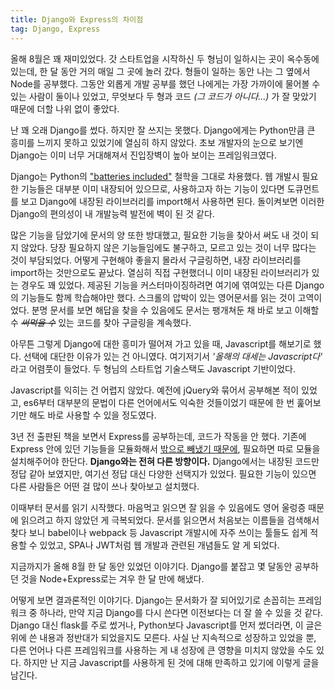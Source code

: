 ```yaml
---
title: Django와 Express의 차이점
tag: Django, Express
---
```

올해 8월은 꽤 재미있었다. 갓 스타트업을 시작하신 두 형님이 일하시는 곳이 옥수동에 있는데, 한 달 동안 거의 매일 그 곳에 놀러 갔다. 형들이 일하는 동안 나는 그 옆에서 Node를 공부했다. 그동안 외롭게 개발 공부를 했던 나에게는 가장 가까이에 물어볼 수 있는 사람이 둘이나 있었고, 무엇보다 두 형과 코드 *(그 코드가 아니다...)* 가 잘 맞았기 때문에 더할 나위 없이 좋았다.

난 꽤 오래 Django를 썼다. 하지만 잘 쓰지는 못했다. Django에게는 Python만큼 큰 흥미를 느끼지 못하고 있었기에 열심히 하지 않았다. 초보 개발자의 눈으로 보기엔 Django는 이미 너무 거대해져서 진입장벽이 높아 보이는 프레임워크였다.

Django는 Python의 ["batteries included"](https://docs.python.org/3/tutorial/stdlib.html#tut-batteries-included) 철학을 그대로 차용했다. 웹 개발시 필요한 기능들은 대부분 이미 내장되어 있으므로, 사용하고자 하는 기능이 있다면 도큐먼트를 보고 Django에 내장된 라이브러리를 import해서 사용하면 된다. 돌이켜보면 이러한 Django의 편의성이 내 개발능력 발전에 벽이 된 것 같다.

많은 기능을 담았기에 문서의 양 또한 방대했고, 필요한 기능을 찾아서 써도 내 것이 되지 않았다. 당장 필요하지 않은 기능들임에도 불구하고, 모르고 있는 것이 너무 많다는 것이 부담되었다. 어떻게 구현해야 좋을지 몰라서 구글링하면, 내장 라이브러리를 import하는 것만으로도 끝났다. 열심히 직접 구현했더니 이미 내장된 라이브러리가 있는 경우도 꽤 있었다. 제공된 기능을 커스터마이징하려면 여기에 엮여있는 다른 Django의 기능들도 함께 학습해야만 했다. 스크롤의 압박이 있는 영어문서를 읽는 것이 고역이었다. 분명 문서를 보면 해답을 찾을 수 있음에도 문서는 팽개쳐둔 채 바로 보고 이해할 수 *~~써먹을 수~~* 있는 코드를 찾아 구글링을 계속했다.

아무튼 그렇게 Django에 대한 흥미가 떨어져 가고 있을 때, Javascript를 해보기로 했다. 선택에 대단한 이유가 있는 건 아니였다. 여기저기서 *'올해의 대세는 Javascript다'* 라고 어렴풋이 들었다. 두 형님의 스타트업 기술스택도 Javascript 기반이었다.

Javascript를 익히는 건 어렵지 않았다. 예전에 jQuery와 묶어서 공부해본 적이 있었고, es6부터 대부분의 문법이 다른 언어에서도 익숙한 것들이었기 때문에 한 번 훑어보기만 해도 바로 사용할 수 있을 정도였다.

3년 전 출판된 책을 보면서 Express를 공부하는데, 코드가 작동을 안 했다. 기존에 Express 안에 있던 기능들을 모듈화해서 [밖으로 빼냈기 때문에](https://expressjs.com/en/guide/migrating-4.html), 필요하면 따로 모듈을 설치해주어야 한단다. **Django와는 전혀 다른 방향이다.** Django에서는 내장된 코드만 정답 같아 보였지만, 여기선 정답 대신 다양한 선택지가 있었다. 필요한 기능이 있으면 다른 사람들은 어떤 걸 많이 쓰나 찾아보고 설치했다.

이때부터 문서를 읽기 시작했다. 마음먹고 읽으면 잘 읽을 수 있음에도 영어 울렁증 때문에 읽으려고 하지 않았던 게 극복되었다. 문서를 읽으면서 처음보는 이름들을 검색해서 찾다 보니 babel이나 webpack 등 Javascript 개발시에 자주 쓰이는 툴들도 쉽게 적용할 수 있었고, SPA나 JWT처럼 웹 개발과 관련된 개념들도 알 게 되었다.

지금까지가 올해 8월 한 달 동안 있었던 이야기다. Django를 붙잡고 몇 달동안 공부하던 것을 Node+Express로는 겨우 한 달 만에 해냈다.

어떻게 보면 결과론적인 이야기다. Django는 문서화가 잘 되어있기로 손꼽히는 프레임워크 중 하나라, 만약 지금 Django를 다시 쓴다면 이전보다는 더 잘 쓸 수 있을 것 같다. Django 대신 flask를 주로 썼거나, Python보다 Javascript를 먼저 썼더라면, 이 글은 위에 쓴 내용과 정반대가 되었을지도 모른다. 사실 난 지속적으로 성장하고 있었을 뿐, 다른 언어나 다른 프레임워크를 사용하는 게 내 성장에 큰 영향을 미치지 않았을 수도 있다. 하지만 난 지금 Javascript를 사용하게 된 것에 대해 만족하고 있기에 이렇게 글을 남긴다.
